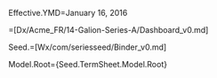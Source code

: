 Effective.YMD=January 16, 2016

=[Dx/Acme_FR/14-Galion-Series-A/Dashboard_v0.md]

Seed.=[Wx/com/seriesseed/Binder_v0.md]
  
Model.Root={Seed.TermSheet.Model.Root}